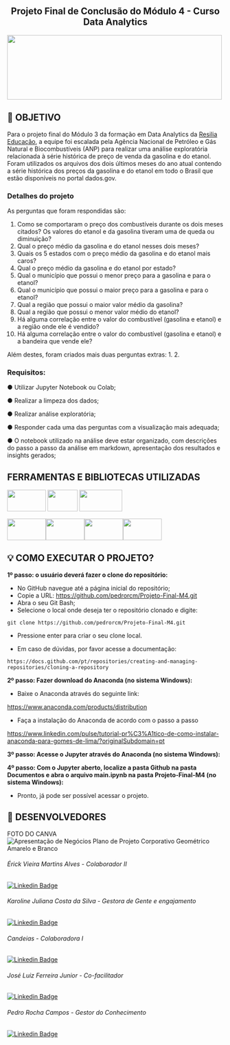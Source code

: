 ## <center>Projeto Final de Conclusão do Módulo 4 - Curso Data Analytics</center>

<img src="https://www.resilia.com.br/wp-content/uploads/2021/08/logo.png" width="500" height="150" />

## 🧭 OBJETIVO

Para o projeto final do Módulo 3 da formação em Data Analytics da [Resilia Educação](https://www.resilia.com.br), a equipe foi escalada pela Agência Nacional de Petróleo e Gás Natural e Biocombustíveis (ANP) para realizar uma análise exploratória relacionada à série histórica de preço de venda da gasolina e do etanol. Foram utilizados os arquivos dos dois últimos meses do ano atual contendo a série histórica dos preços da gasolina e do etanol em todo o Brasil que estão disponíveis no portal dados.gov.

### Detalhes do projeto

As perguntas que foram respondidas são:

1. Como se comportaram o preço dos combustíveis durante os dois meses citados? Os valores do etanol e
da gasolina tiveram uma de queda ou diminuição?
2. Qual o preço médio da gasolina e do etanol nesses dois meses?
3. Quais os 5 estados com o preço médio da gasolina e do etanol mais caros?
4. Qual o preço médio da gasolina e do etanol por estado?
5. Qual o município que possui o menor preço para a gasolina e para o etanol?
6. Qual o município que possui o maior preço para a gasolina e para o etanol?
7. Qual a região que possui o maior valor médio da gasolina?
8. Qual a região que possui o menor valor médio do etanol?
9. Há alguma correlação entre o valor do combustível (gasolina e etanol) e a região onde ele é vendido?
10. Há alguma correlação entre o valor do combustível (gasolina e etanol) e a bandeira que vende ele?

Além destes, foram criados mais duas perguntas extras:
1. 
2. 

### Requisitos:

● Utilizar Jupyter Notebook ou Colab;

● Realizar a limpeza dos dados;

● Realizar análise exploratória;

● Responder cada uma das perguntas com a visualização mais adequada;

● O notebook utilizado na análise deve estar organizado, com descrições do passo a passo da análise em markdown, apresentação dos resultados e insights gerados;

## FERRAMENTAS E BIBLIOTECAS UTILIZADAS

<img src="https://git-scm.com/images/logos/1color-orange-lightbg@2x.png" width="90" height="50" /> <img src="https://cdn.icon-icons.com/icons2/2368/PNG/512/github_logo_icon_143772.png" width="70" height="50" /> <img src="https://global-uploads.webflow.com/5e157548d6f7910beea4e2d6/62a07b53139aec4c1fd07771_discord-logo.png" width="100" height="50" />

<img src="https://sousecretaria.com.br/wp-content/uploads/2021/02/logo-trello-a-645x645.jpg" width="90" height="50" /><img src="https://upload.wikimedia.org/wikipedia/commons/thumb/c/c3/Python-logo-notext.svg/1869px-Python-logo-notext.svg.png" width="90" height="50" /><img src="https://upload.wikimedia.org/wikipedia/commons/thumb/3/38/Jupyter_logo.svg/1200px-Jupyter_logo.svg.png" width="90" height="50" /><img src="https://upload.wikimedia.org/wikipedia/commons/thumb/d/d0/Google_Colaboratory_SVG_Logo.svg/2560px-Google_Colaboratory_SVG_Logo.svg.png" width="90" height="50" />

## 💡 COMO EXECUTAR O PROJETO?

**1º passo: o usuário deverá fazer o clone do repositório:**

- No GitHub navegue até a página inicial do repositório;
- Copie a URL: https://github.com/pedrorcm/Projeto-Final-M4.git
- Abra o seu Git Bash;
- Selecione o local onde deseja ter o repositório clonado e digite:

```shell
git clone https://github.com/pedrorcm/Projeto-Final-M4.git
```

- Pressione enter para criar o seu clone local.

- Em caso de dúvidas, por favor acesse a documentação:

```shell
https://docs.github.com/pt/repositories/creating-and-managing-repositories/cloning-a-repository
```

**2º passo: Fazer download do Anaconda (no sistema Windows):**

- Baixe o Anaconda através do seguinte link:

https://www.anaconda.com/products/distribution

- Faça a instalação do Anaconda de acordo com o passo a passo

https://www.linkedin.com/pulse/tutorial-pr%C3%A1tico-de-como-instalar-anaconda-para-gomes-de-lima/?originalSubdomain=pt

**3º passo: Acesse o Jupyter através do Anaconda (no sistema Windows):**

**4º passo: Com o Jupyter aberto, localize a pasta Github na pasta Documentos e abra o arquivo main.ipynb na pasta Projeto-Final-M4 (no sistema Windows):**

- Pronto, já pode ser possível acessar o projeto.

## 🤝 DESENVOLVEDORES
FOTO DO CANVA
![Apresentação de Negócios Plano de Projeto Corporativo Geométrico Amarelo e Branco](https://user-images.githubusercontent.com/75100979/187587320-f03200c7-1d46-4fa1-9e6a-f08d35a964a7.png)

###### Érick Vieira Martins Alves - Colaborador II

[![Linkedin Badge](https://img.shields.io/badge/-LinkedIn-blue?style=flat-square&logo=Linkedin&logoColor=white&link=https:https://www.linkedin.com/in/joao-victor-juliao/)](https://www.linkedin.com/in/erick-vieira-data-analytics/)

###### Karoline Juliana Costa da Silva - Gestora de Gente e engajamento

[![Linkedin Badge](https://img.shields.io/badge/-LinkedIn-blue?style=flat-square&logo=Linkedin&logoColor=white&link=https:https://www.linkedin.com/in/joao-victor-juliao/)](https://www.linkedin.com/in/kjcsilva/)

###### Candeias - Colaboradora I

[![Linkedin Badge](https://img.shields.io/badge/-LinkedIn-blue?style=flat-square&logo=Linkedin&logoColor=white&link=https:https://www.linkedin.com/in/kjcsilva/)](https://www.linkedin.com/in/carol-candeias-ba328216a/)

###### José Luiz Ferreira Junior - Co-facilitador

[![Linkedin Badge](https://img.shields.io/badge/-LinkedIn-blue?style=flat-square&logo=Linkedin&logoColor=white&link=https:https://www.linkedin.com/in/lucascanella-dados/)](https://www.linkedin.com/in/jos%C3%A9-luiz-ferreira-junior/)

###### Pedro Rocha Campos - Gestor do Conhecimento

[![Linkedin Badge](https://img.shields.io/badge/-LinkedIn-blue?style=flat-square&logo=Linkedin&logoColor=white&link=https:https://www.linkedin.com/in/luizasampaiods/)](https://www.linkedin.com/in/pedrorcampos/)
